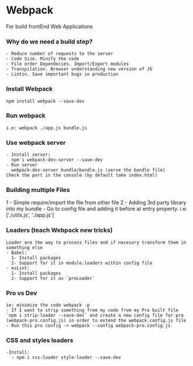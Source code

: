 # Webpack

For build frontEnd Web Applications

### Why do we need a build step?

    - Reduce number of requests to the server
    - Code Size. Minify the code
    - File order Dependecies. Import/Export modules
    - Transpilation. Browser understanding new version of JS
    - Lintin. Save important bugs in production

### Install Webpack

    npm install webpack --save-dev

### Run webpack

    i.e: webpack ./app.js bundle.js

### Use webpack server

    - Install server:
      npm i webpack-dev-server --save-dev
    - Run server
      webpack-dev-server bundle/bundle.js (serve the bundle file)
    Check the port in the console (by default take index.html)

### Building multiple Files

  1 - Simple require/import the file from other file
  2 - Adding 3rd party library into my bundle
        - Go to config file and adding it before at entry property. i.e: ['./utils.js', './app.js']

### Loaders (teach Webpack new tricks)

    Loader are the way to process files and if necesary transform them in something else
    - Babel:
      1- Install packages
      2- Support for it in module.loaders within config file
    - esLint:
      1- Install packages
      2- Support for it as `preLoader`

### Pro vs Dev

    ie: minimize the code webpack -p
    - If I want to strip something from my code from my Pro built file `npm i strip-loader --save-dev` and create a new config file for pro (webpack-pro.config.js) in order to extend the webpack.config.js file
    - Run this pro config -> webpack --config webpack-pro.config.js

### CSS and styles loaders

    -Install:
      - npm i css-loader style-loader --save-dev
